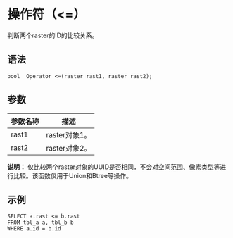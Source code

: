 # 操作符（<=）

判断两个raster的ID的比较关系。

## 语法

```
bool  Operator <=(raster rast1, raster rast2);
```

## 参数

|参数名称|描述|
|----|--|
|rast1|raster对象1。|
|rast2|raster对象2。|

**说明：** 仅比较两个raster对象的UUID是否相同，不会对空间范围、像素类型等进行比较。该函数仅用于Union和Btree等操作。

## 示例

```
SELECT a.rast <= b.rast 
FROM tbl_a a, tbl_b b
WHERE a.id = b.id
```

